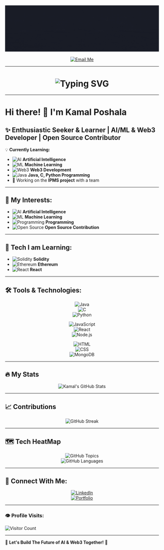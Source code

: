 <div align='center'>

![Banner](https://github.com/Kamal-Poshala/Kamal-Poshala/blob/main/Hi%20there%2C%20My%20name%20is%20Kamal%20Poshala.gif) <!-- Replace with your actual banner URL -->

<a href="mailto:your-email@example.com">
  <img src="https://img.shields.io/badge/Gmail-EA4335.svg?style=for-the-badge&logo=Gmail&logoColor=white" alt="Email Me">
</a>

</div>

---

<h1 align="center">
  <img src="https://readme-typing-svg.herokuapp.com?font=Fira+Code&pause=1000&color=FF0000&background=000000&center=true&vCenter=true&width=435&lines=Welcome+to+My+Cyberpunk+GitHub!;AI+%7C+ML+%7C+Web3+Enthusiast;Open+Source+Contributor+🚀" alt="Typing SVG" />
</h1>

---

# Hi there! 👋 I'm **Kamal Poshala**  

## ✨ Enthusiastic Seeker & Learner | AI/ML & Web3 Developer | Open Source Contributor  

💡 **Currently Learning:**  
- ![AI](https://img.shields.io/badge/-AI-000?style=flat&logo=openai) **Artificial Intelligence**  
- ![ML](https://img.shields.io/badge/-Machine%20Learning-000?style=flat&logo=tensorflow) **Machine Learning**  
- ![Web3](https://img.shields.io/badge/-Web3-000?style=flat&logo=ethereum) **Web3 Development**  
- ![Java](https://img.shields.io/badge/-Java-000?style=flat&logo=java) **Java, C, Python Programming**  
- 🚀 Working on the **IPMS project** with a team  

---

## 👀 My Interests:
<div>   

- ![AI](https://img.shields.io/badge/-Artificial%20Intelligence-000?style=flat&logo=openai) **Artificial Intelligence**  
- ![ML](https://img.shields.io/badge/-Machine%20Learning-000?style=flat&logo=tensorflow) **Machine Learning**  
- ![Programming](https://img.shields.io/badge/-Programming-000?style=flat&logo=codeforces) **Programming**  
- ![Open Source](https://img.shields.io/badge/-Open%20Source-000?style=flat&logo=github) **Open Source Contribution**  

</div>

---

## 🚀 Tech I am Learning:

- ![Solidity](https://img.shields.io/badge/-Solidity-000?style=flat&logo=solidity) **Solidity**  
- ![Ethereum](https://img.shields.io/badge/-Ethereum-000?style=flat&logo=ethereum) **Ethereum**  
- ![React](https://img.shields.io/badge/-React-000?style=flat&logo=react) **React**  

---

## 🛠️ Tools & Technologies:

<div align="center">

![Java](https://img.shields.io/badge/-Java-007396?style=flat&logo=java&logoColor=white)  
![C](https://img.shields.io/badge/-C-00599C?style=flat&logo=c&logoColor=white)  
![Python](https://img.shields.io/badge/-Python-3776AB?style=flat&logo=python&logoColor=white)  

![JavaScript](https://img.shields.io/badge/-JavaScript-F7DF1E?style=flat&logo=javascript&logoColor=black)  
![React](https://img.shields.io/badge/-React-61DAFB?style=flat&logo=react&logoColor=black)  
![Node.js](https://img.shields.io/badge/-Node.js-339933?style=flat&logo=node.js&logoColor=white)  

![HTML](https://img.shields.io/badge/-HTML5-E34F26?style=flat&logo=html5&logoColor=white)  
![CSS](https://img.shields.io/badge/-CSS3-1572B6?style=flat&logo=css3&logoColor=white)  
![MongoDB](https://img.shields.io/badge/-MongoDB-47A248?style=flat&logo=mongodb&logoColor=white)  

</div>

---

## 🔥 My Stats  

<div align="center">

![Kamal's GitHub Stats](https://github-readme-stats.vercel.app/api?username=Kamal-Poshala&show_icons=true&theme=radical&hide_border=true)  

</div>

---

## 📈 Contributions  

<div align="center">

![GitHub Streak](https://streak-stats.demolab.com/?user=Kamal-Poshala&theme=radical&hide_border=true)  

</div>

---

## 🗺️ Tech HeatMap  

<div align="center">

![GitHub Topics](https://stats.quine.sh/Kamal-Poshala/topics-over-time?theme=radical)  
![GitHub Languages](https://stats.quine.sh/Kamal-Poshala/languages-over-time?theme=radical)  

</div>

---

## 📧 Connect With Me:
<div align='center'>

[![LinkedIn](https://img.shields.io/badge/-LinkedIn-0077B5?style=for-the-badge&logo=linkedin&logoColor=white)](https://www.linkedin.com/in/kamal-poshala-6431611a7/)  
[![Portfolio](https://img.shields.io/badge/-Portfolio-000?style=for-the-badge&logo=vercel&logoColor=white)](https://yourwebsite.com)  

</div>

---

### 👁️ Profile Visits:  
![Visitor Count](https://profile-counter.glitch.me/Kamal-Poshala/count.svg)  

---

🌟 **Let's Build The Future of AI & Web3 Together!** 🌟  
